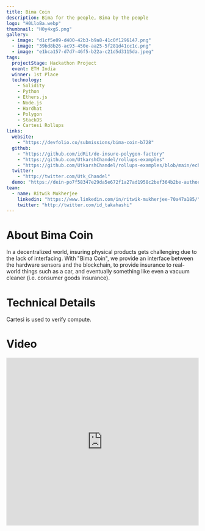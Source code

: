 ```yaml
---
title: Bima Coin
description: Bima for the people, Bima by the people
logo: "H0LloBa.webp"
thumbnail: "H0y4xgS.png"
gallery:
  - image: "d1cf5e09-d400-42b3-b9a8-41c0f1296147.png"
  - image: "39bd8b26-ac93-450e-aa25-5f281d41cc1c.png"
  - image: "e1bca157-d7d7-46f5-b22a-c21d5d3115da.jpeg"
tags:
  projectStage: Hackathon Project
  event: ETH India
  winner: 1st Place
  technology:
    - Solidity
    - Python
    - Ethers.js
    - Node.js
    - Hardhat
    - Polygon
    - StackOS
    - Cartesi Rollups
links:
  website:
    - "https://devfolio.co/submissions/bima-coin-b728"
  github:
    - "https://github.com/idRit/de-insure-polygon-factory"
    - "https://github.com/UtkarshChandel/rollups-examples"
    - "https://github.com/UtkarshChandel/rollups-examples/blob/main/echo-python/echo.py"
  twitter:
    - "http://twitter.com/Utk_Chandel"
  demo: "https://dein-po7f58347e29da5e672f1a27ad1958c2bef364b2be-authority.stackos.io/"
team:
  - name: Ritwik Mukherjee
    linkedin: "https://www.linkedin.com/in/ritwik-mukherjee-70a47a185/"
    twitter: "http://twitter.com/id_takahashi"
---
```


# About Bima Coin

In a decentralized world, insuring physical products gets challenging due to the lack of interfacing. With "Bima Coin", we provide an interface between the hardware sensors and the blockchain, to provide insurance to real-world things such as a car, and eventually something like even a vacuum cleaner (i.e. consumer goods insurance).

# Technical Details

Cartesi is used to verify compute.

# Video

<iframe width="100%" height="440" src="https://www.youtube.com/embed/5KOQfOznwYg" title="YouTube video player" frameborder="0" allow="accelerometer; autoplay; clipboard-write; encrypted-media; gyroscope; picture-in-picture; web-share" allowfullscreen></iframe>
